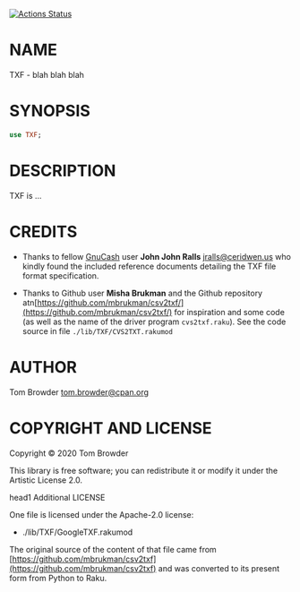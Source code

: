 [![Actions Status](https://github.com/tbrowder/TXF/workflows/test/badge.svg)](https://github.com/tbrowder/TXF/actions)

NAME
====

TXF - blah blah blah

SYNOPSIS
========

```raku
use TXF;
```

DESCRIPTION
===========

TXF is ...

CREDITS
=======

  * Thanks to fellow [GnuCash](https://gnucash.org) user **John John Ralls** <jralls@ceridwen.us> who kindly found the included reference documents detailing the TXF file format specification.

  * Thanks to Github user **Misha Brukman** and the Github repository atn[https://github.com/mbrukman/csv2txf/](https://github.com/mbrukman/csv2txf/) for inspiration and some code (as well as the name of the driver program `cvs2txf.raku`). See the code source in file `./lib/TXF/CVS2TXT.rakumod`

AUTHOR
======

Tom Browder <tom.browder@cpan.org>

COPYRIGHT AND LICENSE
=====================

Copyright &#x00A9; 2020 Tom Browder

This library is free software; you can redistribute it or modify it under the Artistic License 2.0.

head1 Additional LICENSE

One file is licensed under the Apache-2.0 license:

  * ./lib/TXF/GoogleTXF.rakumod

The original source of the content of that file came from [https://github.com/mbrukman/csv2txf](https://github.com/mbrukman/csv2txf) and was converted to its present form from Python to Raku.

